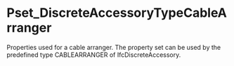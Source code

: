 # Pset_DiscreteAccessoryTypeCableArranger

Properties used for a cable arranger. The property set can be used by the predefined type CABLEARRANGER of IfcDiscreteAccessory.
<!-- end of short definition -->

